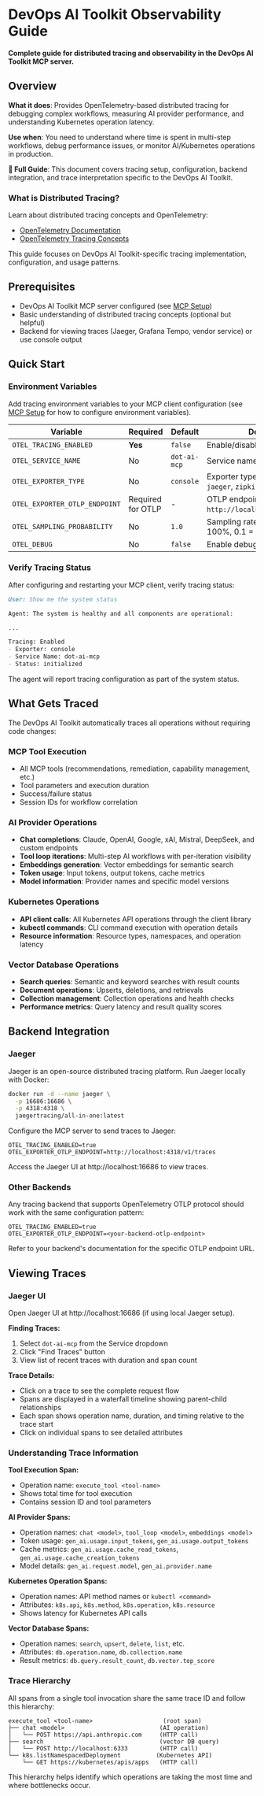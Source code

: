 # DevOps AI Toolkit Observability Guide

**Complete guide for distributed tracing and observability in the DevOps AI Toolkit MCP server.**

## Overview

**What it does**: Provides OpenTelemetry-based distributed tracing for debugging complex workflows, measuring AI provider performance, and understanding Kubernetes operation latency.

**Use when**: You need to understand where time is spent in multi-step workflows, debug performance issues, or monitor AI/Kubernetes operations in production.

**📖 Full Guide**: This document covers tracing setup, configuration, backend integration, and trace interpretation specific to the DevOps AI Toolkit.

### What is Distributed Tracing?

Learn about distributed tracing concepts and OpenTelemetry:
- [OpenTelemetry Documentation](https://opentelemetry.io/docs/)
- [OpenTelemetry Tracing Concepts](https://opentelemetry.io/docs/concepts/observability-primer/#distributed-tracing)

This guide focuses on DevOps AI Toolkit-specific tracing implementation, configuration, and usage patterns.

## Prerequisites

- DevOps AI Toolkit MCP server configured (see [MCP Setup](mcp-setup.md))
- Basic understanding of distributed tracing concepts (optional but helpful)
- Backend for viewing traces (Jaeger, Grafana Tempo, vendor service) or use console output

## Quick Start

### Environment Variables

Add tracing environment variables to your MCP client configuration (see [MCP Setup](mcp-setup.md) for how to configure environment variables).

| Variable | Required | Default | Description |
|----------|----------|---------|-------------|
| `OTEL_TRACING_ENABLED` | **Yes** | `false` | Enable/disable tracing |
| `OTEL_SERVICE_NAME` | No | `dot-ai-mcp` | Service name in traces |
| `OTEL_EXPORTER_TYPE` | No | `console` | Exporter type: `console`, `otlp`, `jaeger`, `zipkin` |
| `OTEL_EXPORTER_OTLP_ENDPOINT` | Required for OTLP | - | OTLP endpoint URL (e.g., `http://localhost:4318/v1/traces`) |
| `OTEL_SAMPLING_PROBABILITY` | No | `1.0` | Sampling rate: `0.0` to `1.0` (1.0 = 100%, 0.1 = 10%) |
| `OTEL_DEBUG` | No | `false` | Enable debug logging for tracing |

### Verify Tracing Status

After configuring and restarting your MCP client, verify tracing status:

```md
User: Show me the system status

Agent: The system is healthy and all components are operational:

...

Tracing: Enabled
- Exporter: console
- Service Name: dot-ai-mcp
- Status: initialized
```

The agent will report tracing configuration as part of the system status.

## What Gets Traced

The DevOps AI Toolkit automatically traces all operations without requiring code changes:

### MCP Tool Execution
- All MCP tools (recommendations, remediation, capability management, etc.)
- Tool parameters and execution duration
- Success/failure status
- Session IDs for workflow correlation

### AI Provider Operations
- **Chat completions**: Claude, OpenAI, Google, xAI, Mistral, DeepSeek, and custom endpoints
- **Tool loop iterations**: Multi-step AI workflows with per-iteration visibility
- **Embeddings generation**: Vector embeddings for semantic search
- **Token usage**: Input tokens, output tokens, cache metrics
- **Model information**: Provider names and specific model versions

### Kubernetes Operations
- **API client calls**: All Kubernetes API operations through the client library
- **kubectl commands**: CLI command execution with operation details
- **Resource information**: Resource types, namespaces, and operation latency

### Vector Database Operations
- **Search queries**: Semantic and keyword searches with result counts
- **Document operations**: Upserts, deletions, and retrievals
- **Collection management**: Collection operations and health checks
- **Performance metrics**: Query latency and result quality scores

## Backend Integration

### Jaeger

Jaeger is an open-source distributed tracing platform. Run Jaeger locally with Docker:

```bash
docker run -d --name jaeger \
  -p 16686:16686 \
  -p 4318:4318 \
  jaegertracing/all-in-one:latest
```

Configure the MCP server to send traces to Jaeger:

```
OTEL_TRACING_ENABLED=true
OTEL_EXPORTER_OTLP_ENDPOINT=http://localhost:4318/v1/traces
```

Access the Jaeger UI at http://localhost:16686 to view traces.

### Other Backends

Any tracing backend that supports OpenTelemetry OTLP protocol should work with the same configuration pattern:

```
OTEL_TRACING_ENABLED=true
OTEL_EXPORTER_OTLP_ENDPOINT=<your-backend-otlp-endpoint>
```

Refer to your backend's documentation for the specific OTLP endpoint URL.

## Viewing Traces

### Jaeger UI

Open Jaeger UI at http://localhost:16686 (if using local Jaeger setup).

**Finding Traces:**
1. Select `dot-ai-mcp` from the Service dropdown
2. Click "Find Traces" button
3. View list of recent traces with duration and span count

**Trace Details:**
- Click on a trace to see the complete request flow
- Spans are displayed in a waterfall timeline showing parent-child relationships
- Each span shows operation name, duration, and timing relative to the trace start
- Click on individual spans to see detailed attributes

### Understanding Trace Information

**Tool Execution Span:**
- Operation name: `execute_tool <tool-name>`
- Shows total time for tool execution
- Contains session ID and tool parameters

**AI Provider Spans:**
- Operation names: `chat <model>`, `tool_loop <model>`, `embeddings <model>`
- Token usage: `gen_ai.usage.input_tokens`, `gen_ai.usage.output_tokens`
- Cache metrics: `gen_ai.usage.cache_read_tokens`, `gen_ai.usage.cache_creation_tokens`
- Model details: `gen_ai.request.model`, `gen_ai.provider.name`

**Kubernetes Operation Spans:**
- Operation names: API method names or `kubectl <command>`
- Attributes: `k8s.api`, `k8s.method`, `k8s.operation`, `k8s.resource`
- Shows latency for Kubernetes API calls

**Vector Database Spans:**
- Operation names: `search`, `upsert`, `delete`, `list`, etc.
- Attributes: `db.operation.name`, `db.collection.name`
- Result metrics: `db.query.result_count`, `db.vector.top_score`

### Trace Hierarchy

All spans from a single tool invocation share the same trace ID and follow this hierarchy:

```
execute_tool <tool-name>                    (root span)
├── chat <model>                           (AI operation)
│   └── POST https://api.anthropic.com     (HTTP call)
├── search                                 (vector DB query)
│   └── POST http://localhost:6333         (HTTP call)
└── k8s.listNamespacedDeployment          (Kubernetes API)
    └── GET https://kubernetes/apis/apps   (HTTP call)
```

This hierarchy helps identify which operations are taking the most time and where bottlenecks occur.
